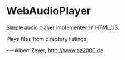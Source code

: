 WebAudioPlayer
==============

Simple audio player implemented in HTML/JS.

Plays files from directory listings.

--- Albert Zeyer, <http://www.az2000.de>
